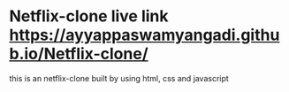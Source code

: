 # Netflix-clone live link https://ayyappaswamyangadi.github.io/Netflix-clone/
this is an netflix-clone built by using html, css and javascript
